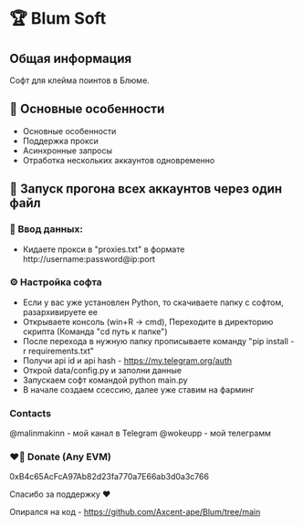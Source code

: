 # 🏆  Blum Soft

## Общая информация
Софт для клейма поинтов в Блюме.

## 🦆 Основные особенности
- Основные особенности
- Поддержка прокси
- Асинхронные запросы
- Отработка нескольких аккаунтов одновременно

## 🧠 Запуск прогона всех аккаунтов через один файл

### 📄 Ввод данных:
- Кидаете прокси в "proxies.txt" в формате http://username:password@ip:port

### ⚙️ Настройка софта
- Если у вас уже установлен Python, то скачиваете папку с софтом, разархивируете ее
- Открываете консоль (win+R -> cmd), Переходите в директорию скрипта (Команда "cd путь к папке")
- После перехода в нужную папку прописываете команду "pip install -r requirements.txt"
- Получи  api id и api hash - https://my.telegram.org/auth
- Oткрой data/config.py и заполни данные
- Запускаем софт командой python main.py 
- В начале создаем ссессию, далее уже ставим на фарминг
### Contacts
@malinmakinn - мой канал в Telegram
@wokeupp - мой телеграмм

### ❤️‍🔥 Donate (Any EVM)
0xB4c65AcFcA97Ab82d23fa770a7E66ab3d0a3c766

Спасибо за поддержку ❤️

Опирался на код - https://github.com/Axcent-ape/Blum/tree/main
